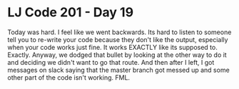 # LJ Code 201 - Day 19

Today was hard.  I feel like we went backwards.  Its hard to listen to someone tell you to re-write your code because they don't like the output, especially when your code works just fine.  It works EXACTLY like its supposed to.  Exactly.  Anyway, we dodged that bullet by looking at the other way to do it and deciding we didn't want to go that route.  And then after I left, I got messages on slack saying that the master branch got messed up and some other part of the code isn't working.  FML.
